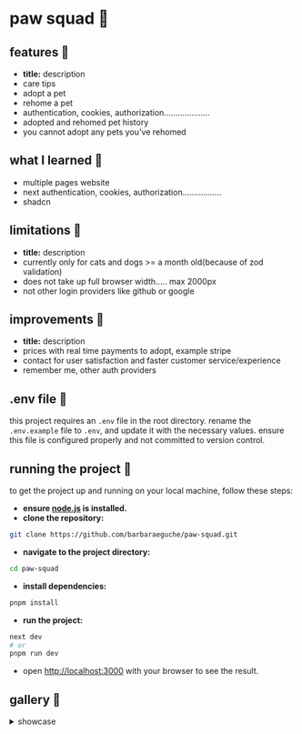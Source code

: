 # paw squad 🐾


## features 👾
- **title:** description
- care tips
- adopt a pet
- rehome a pet
- authentication, cookies, authorization....................
- adopted and rehomed pet history
- you cannot adopt any pets you've rehomed

## what I learned 💭
- multiple pages website
- next authentication, cookies, authorization.................
- shadcn

## limitations 🚨
- **title:** description
- currently only for cats and dogs >= a month old(because of zod validation)
- does not take up full browser width..... max 2000px
- not other login providers like github or google

## improvements 🌱
- **title:** description
- prices with real time payments to adopt, example stripe
- contact for user satisfaction and faster customer service/experience
- remember me, other auth providers

## .env file 📄
this project requires an `.env` file in the root directory. rename the `.env.example` file to `.env`, and update it with the necessary values. ensure this file is configured properly and not committed to version control.

## running the project 🏁
to get the project up and running on your local machine, follow these steps:

- **ensure [node.js](https://nodejs.org/en) is installed.**
- **clone the repository:**
```bash
git clone https://github.com/barbaraeguche/paw-squad.git
```
- **navigate to the project directory:**
```bash
cd paw-squad
```
- **install dependencies:**
```bash
pnpm install
```
- **run the project:**
```bash
next dev
# or
pnpm run dev
```
- open [http://localhost:3000](http://localhost:3000) with your browser to see the result.

## gallery 📸
<details>
  <summary>showcase</summary>

</details>